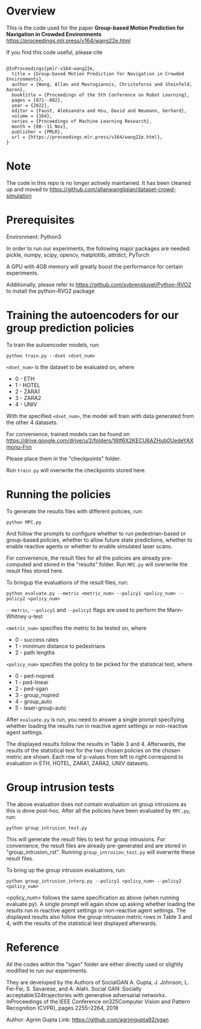 # Overview

This is the code used for the paper **Group-based Motion Prediction for Navigation in Crowded Environments**
https://proceedings.mlr.press/v164/wang22e.html

If you find this code useful, please cite
```

@InProceedings{pmlr-v164-wang22e,
  title = {Group-based Motion Prediction for Navigation in Crowded Environments},
  author = {Wang, Allan and Mavrogiannis, Christoforos and Steinfeld, Aaron},
  booktitle = {Proceedings of the 5th Conference on Robot Learning},
  pages = {871--882},
  year = {2022},
  editor = {Faust, Aleksandra and Hsu, David and Neumann, Gerhard},
  volume = {164},
  series = {Proceedings of Machine Learning Research},
  month = {08--11 Nov},
  publisher = {PMLR},
  url = {https://proceedings.mlr.press/v164/wang22e.html},
}
```

# Note

The code in this repo is no longer actively maintained. It has been cleaned up and moved to https://github.com/allanwangliqian/dataset-crowd-simulation

# Prerequisites

Environment: Python3

In order to run our experiments, the following major packages are needed:
pickle, numpy, scipy, opencv, matplotlib, attrdict, PyTorch

A GPU with 4GB memory will greatly boost the performance for certain experiments.

Additionally, please refer to https://github.com/sybrenstuvel/Python-RVO2
to install the python-RVO2 package

# Training the autoencoders for our group prediction policies

To train the autoencoder models, run:
```
python train.py --dset <dset_num>
```
`<dset_num>` is the dataset to be evaluated on, where

* 0 - ETH
* 1 - HOTEL
* 2 - ZARA1
* 3 - ZARA2
* 4 - UNIV

With the specified `<dset_num>`, the model will train with data generated from the other 4 datasets.

For convenience, trained models can be found on https://drive.google.com/drive/u/2/folders/16tf6X2KECU6AZHub0UedeYAXmonu-Fnn

Please place them in the "checkpoints" folder.

Run `train.py` will overwrite the checkpoints stored here.

# Running the policies

To generate the results files with different policies, run:

```
python MPC.py
```
And follow the prompts to configure whether to run pedestrian-based or group-based policies,
whether to allow future state predictions, whether to enable reactive agents or whether to
enable simulated laser scans.

For convenience, the result files for all the policies are already pre-computed and stored in
the "results" folder. Run `MPC.py` will overwrite the result files stored here.

To bringup the evaluations of the result files, run:

```
python evaluate.py --metric <metric_num> --policy1 <policy_num> --policy2 <policy_num>
```
`--metric`, `--policy1` and `--policy2` flags are used to perform the Mann-Whitney u-test

`<metric_num>` specifies the metric to be tested on, where
* 0 - success rates
* 1 - minimum distance to pedestrians
* 2 - path lengths

`<policy_num>` specifies the policy to be picked for the statistical test, where

* 0 - ped-nopred
* 1 - ped-linear
* 2 - ped-sgan
* 3 - group_nopred
* 4 - group_auto
* 5 - laser-group-auto

After `evaluate.py` is run, you need to answer a single prompt specifying whether loading the results
run in reactive agent settings or non-reactive agent settings.

The displayed results follow the results in Table 3 and 4.
Afterwards, the results of the statistical test for the two chosen policies on the chosen metric
are shown. Each row of p-values from left to right correspond to evaluation in
ETH, HOTEL, ZARA1, ZARA2, UNIV datasets.

# Group intrusion tests

The above evaluation does not contain evaluation on group intrusions as this is done post-hoc.
After all the policies have been evaluated by `MPC.py`, run:

```
python group_intrusion_test.py
```
This will generate the result files to test for group intrusions. For convenience, the result files
are already pre-generated and are stored in "group_intrusion_rst". Running `group_intrusion_test.py`
will overwrite these result files.

To bring up the group intrusion evaluations, run:

```
python group_intrusion_interp.py --policy1 <policy_num> --policy2 <policy_num>
```
<policy_num> follows the same specification as above (when running evaluate.py).
A single prompt will again show up asking whether loading the results
run in reactive agent settings or non-reactive agent settings.
The displayed results also follow the group intrusion metric rows in Table 3 and 4, with
the results of the statistical test displayed afterwards.

# Reference
All the codes within the "sgan" folder are either directly used or slightly modified
to run our experiments.

They are developed by the Authors of SocialGAN
A. Gupta, J. Johnson, L. Fei-Fei, S. Savarese, and A. Alahi.
Social GAN: Socially acceptable324trajectories with generative adversarial networks.
InProceedings of the IEEE Conference on325Computer Vision and Pattern Recognition (CVPR),
pages 2255–2264, 2018

Author: Agrim Gupta
Link: https://github.com/agrimgupta92/sgan


